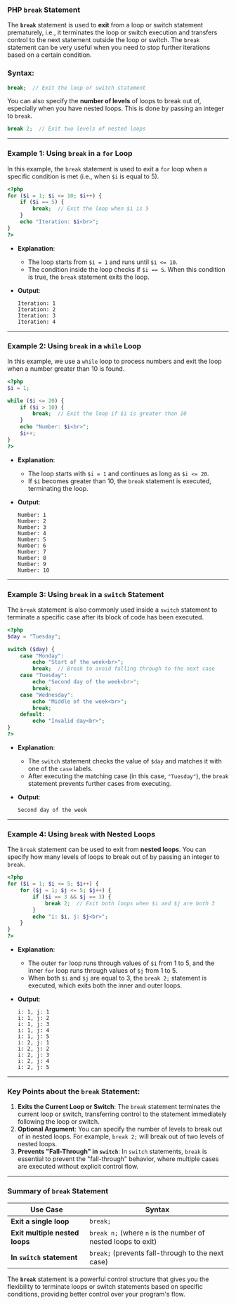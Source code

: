 ### PHP `break` Statement

The **`break`** statement is used to **exit** from a loop or switch statement prematurely, i.e., it terminates the loop or switch execution and transfers control to the next statement outside the loop or switch. The `break` statement can be very useful when you need to stop further iterations based on a certain condition.

### Syntax:

```php
break;  // Exit the loop or switch statement
```

You can also specify the **number of levels** of loops to break out of, especially when you have nested loops. This is done by passing an integer to `break`.

```php
break 2;  // Exit two levels of nested loops
```

---

### Example 1: Using `break` in a `for` Loop

In this example, the `break` statement is used to exit a `for` loop when a specific condition is met (i.e., when `$i` is equal to 5).

```php
<?php
for ($i = 1; $i <= 10; $i++) {
    if ($i == 5) {
        break;  // Exit the loop when $i is 5
    }
    echo "Iteration: $i<br>";
}
?>
```

- **Explanation**:
  - The loop starts from `$i = 1` and runs until `$i <= 10`.
  - The condition inside the loop checks if `$i == 5`. When this condition is true, the `break` statement exits the loop.
  
- **Output**:
  ```
  Iteration: 1
  Iteration: 2
  Iteration: 3
  Iteration: 4
  ```

---

### Example 2: Using `break` in a `while` Loop

In this example, we use a `while` loop to process numbers and exit the loop when a number greater than 10 is found.

```php
<?php
$i = 1;

while ($i <= 20) {
    if ($i > 10) {
        break;  // Exit the loop if $i is greater than 10
    }
    echo "Number: $i<br>";
    $i++;
}
?>
```

- **Explanation**:
  - The loop starts with `$i = 1` and continues as long as `$i <= 20`.
  - If `$i` becomes greater than 10, the `break` statement is executed, terminating the loop.
  
- **Output**:
  ```
  Number: 1
  Number: 2
  Number: 3
  Number: 4
  Number: 5
  Number: 6
  Number: 7
  Number: 8
  Number: 9
  Number: 10
  ```

---

### Example 3: Using `break` in a `switch` Statement

The `break` statement is also commonly used inside a `switch` statement to terminate a specific case after its block of code has been executed.

```php
<?php
$day = "Tuesday";

switch ($day) {
    case "Monday":
        echo "Start of the week<br>";
        break;  // Break to avoid falling through to the next case
    case "Tuesday":
        echo "Second day of the week<br>";
        break;
    case "Wednesday":
        echo "Middle of the week<br>";
        break;
    default:
        echo "Invalid day<br>";
}
?>
```

- **Explanation**:
  - The `switch` statement checks the value of `$day` and matches it with one of the `case` labels.
  - After executing the matching case (in this case, `"Tuesday"`), the `break` statement prevents further cases from executing.
  
- **Output**:
  ```
  Second day of the week
  ```

---

### Example 4: Using `break` with Nested Loops

The `break` statement can be used to exit from **nested loops**. You can specify how many levels of loops to break out of by passing an integer to `break`.

```php
<?php
for ($i = 1; $i <= 5; $i++) {
    for ($j = 1; $j <= 5; $j++) {
        if ($i == 3 && $j == 3) {
            break 2;  // Exit both loops when $i and $j are both 3
        }
        echo "i: $i, j: $j<br>";
    }
}
?>
```

- **Explanation**:
  - The outer `for` loop runs through values of `$i` from 1 to 5, and the inner `for` loop runs through values of `$j` from 1 to 5.
  - When both `$i` and `$j` are equal to 3, the `break 2;` statement is executed, which exits both the inner and outer loops.
  
- **Output**:
  ```
  i: 1, j: 1
  i: 1, j: 2
  i: 1, j: 3
  i: 1, j: 4
  i: 1, j: 5
  i: 2, j: 1
  i: 2, j: 2
  i: 2, j: 3
  i: 2, j: 4
  i: 2, j: 5
  ```

---

### Key Points about the `break` Statement:

1. **Exits the Current Loop or Switch**: The `break` statement terminates the current loop or switch, transferring control to the statement immediately following the loop or switch.
2. **Optional Argument**: You can specify the number of levels to break out of in nested loops. For example, `break 2;` will break out of two levels of nested loops.
3. **Prevents "Fall-Through" in `switch`**: In `switch` statements, `break` is essential to prevent the "fall-through" behavior, where multiple cases are executed without explicit control flow.

---

### Summary of `break` Statement

| **Use Case**                | **Syntax**                    |
|-----------------------------|-------------------------------|
| **Exit a single loop**      | `break;`                      |
| **Exit multiple nested loops** | `break n;` (where `n` is the number of nested loops to exit) |
| **In `switch` statement**   | `break;` (prevents fall-through to the next case) |

The **`break`** statement is a powerful control structure that gives you the flexibility to terminate loops or switch statements based on specific conditions, providing better control over your program's flow.
